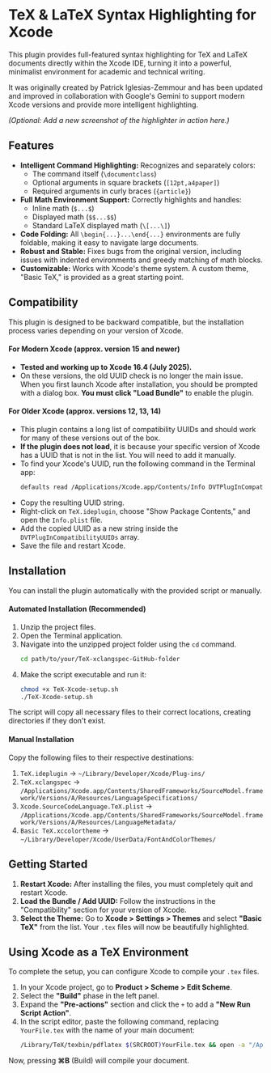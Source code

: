 # TeX & LaTeX Syntax Highlighting for Xcode

This plugin provides full-featured syntax highlighting for TeX and LaTeX documents directly within the Xcode IDE, turning it into a powerful, minimalist environment for academic and technical writing.

It was originally created by Patrick Iglesias-Zemmour and has been updated and improved in collaboration with Google's Gemini to support modern Xcode versions and provide more intelligent highlighting.

*(Optional: Add a new screenshot of the highlighter in action here.)*

## Features

*   **Intelligent Command Highlighting:** Recognizes and separately colors:
    *   The command itself (`\documentclass`)
    *   Optional arguments in square brackets (`[12pt,a4paper]`)
    *   Required arguments in curly braces (`{article}`)
*   **Full Math Environment Support:** Correctly highlights and handles:
    *   Inline math (`$...$`)
    *   Displayed math (`$$...$$`)
    *   Standard LaTeX displayed math (`\[...\]`)
*   **Code Folding:** All `\begin{...}...\end{...}` environments are fully foldable, making it easy to navigate large documents.
*   **Robust and Stable:** Fixes bugs from the original version, including issues with indented environments and greedy matching of math blocks.
*   **Customizable:** Works with Xcode's theme system. A custom theme, "Basic TeX," is provided as a great starting point.

## Compatibility

This plugin is designed to be backward compatible, but the installation process varies depending on your version of Xcode.

#### For Modern Xcode (approx. version 15 and newer)

*   **Tested and working up to Xcode 16.4 (July 2025).**
*   On these versions, the old UUID check is no longer the main issue. When you first launch Xcode after installation, you should be prompted with a dialog box. **You must click "Load Bundle"** to enable the plugin.

#### For Older Xcode (approx. versions 12, 13, 14)

*   This plugin contains a long list of compatibility UUIDs and should work for many of these versions out of the box.
*   **If the plugin does not load**, it is because your specific version of Xcode has a UUID that is not in the list. You will need to add it manually.
*   To find your Xcode's UUID, run the following command in the Terminal app:
    ```sh
    defaults read /Applications/Xcode.app/Contents/Info DVTPlugInCompatibilityUUID
    ```
*   Copy the resulting UUID string.
*   Right-click on `TeX.ideplugin`, choose "Show Package Contents," and open the `Info.plist` file.
*   Add the copied UUID as a new string inside the `DVTPlugInCompatibilityUUIDs` array.
*   Save the file and restart Xcode.

## Installation

You can install the plugin automatically with the provided script or manually.

#### Automated Installation (Recommended)

1.  Unzip the project files.
2.  Open the Terminal application.
3.  Navigate into the unzipped project folder using the `cd` command.
    ```sh
    cd path/to/your/TeX-xclangspec-GitHub-folder
    ```
4.  Make the script executable and run it:
    ```sh
    chmod +x TeX-Xcode-setup.sh
    ./TeX-Xcode-setup.sh
    ```
The script will copy all necessary files to their correct locations, creating directories if they don't exist.

#### Manual Installation

Copy the following files to their respective destinations:

1.  `TeX.ideplugin` -> `~/Library/Developer/Xcode/Plug-ins/`
2.  `TeX.xclangspec` -> `/Applications/Xcode.app/Contents/SharedFrameworks/SourceModel.framework/Versions/A/Resources/LanguageSpecifications/`
3.  `Xcode.SourceCodeLanguage.TeX.plist` -> `/Applications/Xcode.app/Contents/SharedFrameworks/SourceModel.framework/Versions/A/Resources/LanguageMetadata/`
4.  `Basic TeX.xccolortheme` -> `~/Library/Developer/Xcode/UserData/FontAndColorThemes/`

## Getting Started

1.  **Restart Xcode:** After installing the files, you must completely quit and restart Xcode.
2.  **Load the Bundle / Add UUID:** Follow the instructions in the "Compatibility" section for your version of Xcode.
3.  **Select the Theme:** Go to **Xcode > Settings > Themes** and select **"Basic TeX"** from the list. Your `.tex` files will now be beautifully highlighted.

## Using Xcode as a TeX Environment

To complete the setup, you can configure Xcode to compile your `.tex` files.

1.  In your Xcode project, go to **Product > Scheme > Edit Scheme**.
2.  Select the **"Build"** phase in the left panel.
3.  Expand the **"Pre-actions"** section and click the `+` to add a **"New Run Script Action"**.
4.  In the script editor, paste the following command, replacing `YourFile.tex` with the name of your main document:
    ```sh
    /Library/TeX/texbin/pdflatex $(SRCROOT)YourFile.tex && open -a "/Applications/XCode.app" $(SRCROOT)YourFile.pdf
    ```
Now, pressing **⌘B** (Build) will compile your document.
